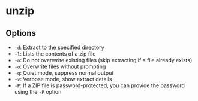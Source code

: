 # unzip

## Options

* `-d`: Extract to the specified directory
* `-l`: Lists the contents of a zip file
* `-n`: Do not overwrite existing files (skip extracting if a file already exists)
* `-o`: Overwrite files without prompting
* `-q`: Quiet mode, suppress normal output
* `-v`: Verbose mode, show extract details
* `-P`: If a ZIP file is password-protected, you can provide the password using the `-P` option

